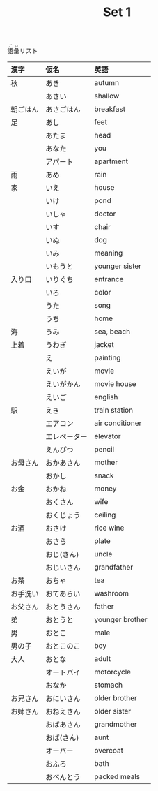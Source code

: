 ﻿---
layout: default
title: Set 1
parent: N5 Vocabulary List
grand_parent: <ruby>語彙<rt>ごい</rt></ruby> Vocabulary
nav_order: 1
---

<ruby>語彙<rt>ごい</rt></ruby>リスト

| 漢字															| 仮名				| 英語					|
|:--------------------------------------------------------------|:------------------|:----------------------|	
| 秋																|	 あき 			|	 autumn 			|
|																|	 あさい 			|	 shallow 			|
| 朝ごはん 														|	 あさごはん 		|	 breakfast 			|
| 足																|	 あし 			|	 feet 				|
| 																|	 あたま 			|	 head 				|
| 																|	 あなた 			|	 you 				|
| 																|	 アパート 		|	 apartment 			|
| 雨 															|	 あめ 			|	 rain 				|
| 家 															|	 いえ 			|	 house 				|
| 																|	 いけ 			|	 pond 				|
| 																|	 いしゃ 			|	 doctor 			|
| 																|	 いす 			|	 chair 				|
| 																|	 いぬ 			|	 dog 				|
| 																|	 いみ 			|	 meaning 			|
| 																|	 いもうと 		|	 younger sister 	|
| 入り口 														|	 いりぐち 		|	 entrance 			|
| 																|	 いろ 			|	 color 				|
| 																|	 うた 			|	 song 				|
| 																|	 うち 			|	 home 				|
| 海 															|	 うみ 			|	 sea, beach 		|
| 上着 															|	 うわぎ 			|	 jacket 			|
| 																|	 え				|	 painting 			|
| 																|	 えいが 			|	 movie 				|
| 																|	 えいがかん 		|	 movie house 		|
| 																|	 えいご 			|	 english 			|
| 駅 															|	 えき 			|	 train station 		|
| 																|	 エアコン 		|	 air conditioner 	|
| 																|	 エレベーター 	|	 elevator 			|
| 																|	 えんぴつ 		|	 pencil 			|
| お母さん 														|	 おかあさん 		|	 mother 			|
| 																|	 おかし 			|	 snack 				|
| お金 															|	 おかね 			|	 money 				|
| 																|	 おくさん 		|	 wife 				|
| 																|	 おくじょう 		|	 ceiling 			|
| お酒 															|	 おさけ 			|	 rice wine 			|
| 																|	 おさら 			|	 plate 				|
| 																|	 おじ(さん) 		|	 uncle 				|
| 																|	 おじいさん 		|	 grandfather 		|
| お茶 															|	 おちゃ 			|	 tea 				|
| お手洗い 														|	 おてあらい 		|	 washroom 			|
| お父さん 														|	 おとうさん 		|	 father 			|
| 弟 															|	 おとうと 		|	 younger brother 	|
| 男 															|	 おとこ 			|	 male 				|
| 男の子 														|	 おとこのこ 		|	 boy 				|
| 大人 															|	 おとな 			|	 adult 				|
| 																|	 オートバイ 		|	 motorcycle 		|
| 																|	 おなか 			|	 stomach 			|
| お兄さん 														|	 おにいさん 		|	 older brother 		|
| お姉さん 														|	 おねえさん 		|	 older sister 		|
| 																|	 おばあさん 		|	 grandmother 		|
| 																|	 おば(さん) 		|	 aunt 				|
| 																|	 オーバー 		|	 overcoat 			|
| 																|	 おふろ 			|	 bath 				|
| 																|	 おべんとう 		|	 packed meals 		|
